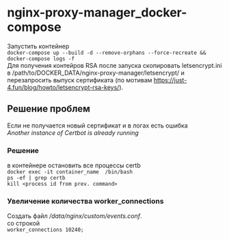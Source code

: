 # nginx-proxy-manager_docker-compose  
Запустить контейнер  
```docker-compose up --build -d --remove-orphans --force-recreate && docker-compose logs -f```  
Для получения контейров RSA после запуска скопировать letsencrypt.ini в /path/to/DOCKER_DATA/nginx-proxy-manager/letsencrypt/ и перезапросить выпуск сертификата (по мотивам https://just-4.fun/blog/howto/letsencrypt-rsa-keys/).  
## Решение проблем  
Если не получается новый сертификат и в логах есть ошибка  
_Another instance of Certbot is already running_  
### Решение  
в контейнере остановить все процессы certb  
```docker exec -it container_name  /bin/bash```  
```ps -ef | grep certb```  
```kill <process id from prev. command>```  

### Увеличение количества worker_connections  
Создать файл _/data/nginx/custom/events.conf_.  
со строкой  
```worker_connections 10240;```
